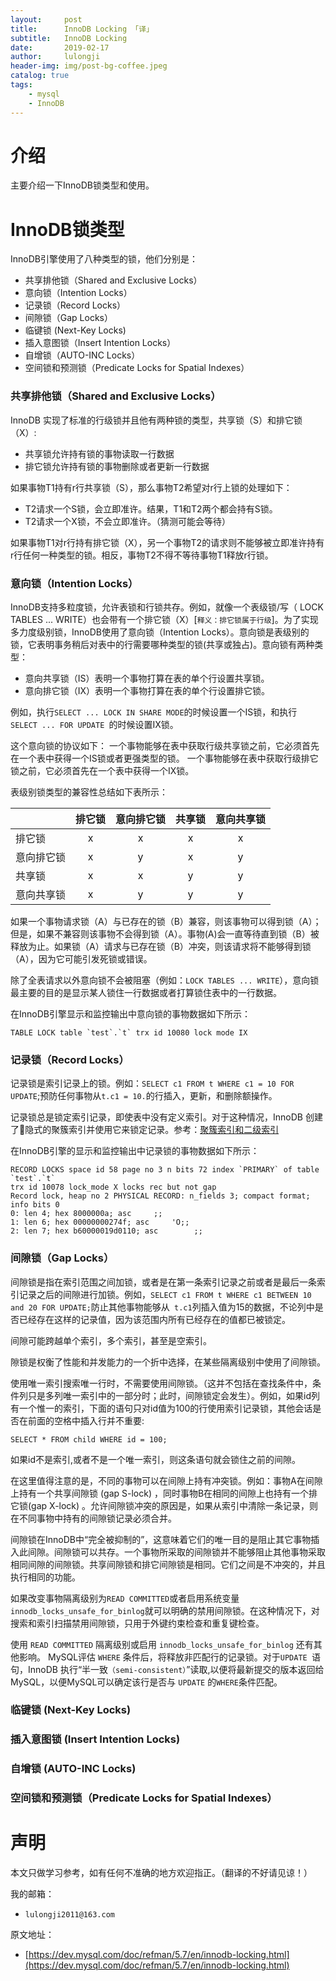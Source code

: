 ```yaml
---
layout:     post
title:      InnoDB Locking 「译」
subtitle:   InnoDB Locking 
date:       2019-02-17
author:     lulongji
header-img: img/post-bg-coffee.jpeg
catalog: true
tags:
    - mysql
    - InnoDB
---
```



# 介绍

主要介绍一下InnoDB锁类型和使用。

# InnoDB锁类型

InnoDB引擎使用了八种类型的锁，他们分别是：

- 共享排他锁（Shared and Exclusive Locks）
- 意向锁（Intention Locks）
- 记录锁（Record Locks）
- 间隙锁（Gap Locks）
- 临键锁 (Next-Key Locks)
- 插入意图锁（Insert Intention Locks）
- 自增锁（AUTO-INC Locks）
- 空间锁和预测锁（Predicate Locks for Spatial Indexes）


### 共享排他锁（Shared and Exclusive Locks）
InnoDB 实现了标准的行级锁并且他有两种锁的类型，共享锁（S）和排它锁（X）:

- 共享锁允许持有锁的事物读取一行数据
- 排它锁允许持有锁的事物删除或者更新一行数据

如果事物T1持有r行共享锁（S），那么事物T2希望对r行上锁的处理如下：

- T2请求一个S锁，会立即准许。结果，T1和T2两个都会持有S锁。
- T2请求一个X锁，不会立即准许。（猜测可能会等待）

如果事物T1对r行持有排它锁（X），另一个事物T2的请求则不能够被立即准许持有r行任何一种类型的锁。相反，事物T2不得不等待事物T1释放r行锁。


### 意向锁（Intention Locks）

InnoDB支持多粒度锁，允许表锁和行锁共存。例如，就像一个表级锁/写（ LOCK TABLES ... WRITE）也会带有一个排它锁（X）[```释义：排它锁属于行级```]。为了实现多力度级别锁，InnoDB使用了意向锁（Intention Locks）。意向锁是表级别的锁，它表明事务稍后对表中的行需要哪种类型的锁(共享或独占)。意向锁有两种类型：

- 意向共享锁（IS）表明一个事物打算在表的单个行设置共享锁。
- 意向排它锁（IX）表明一个事物打算在表的单个行设置排它锁。

例如，执行```SELECT ... LOCK IN SHARE MODE```的时候设置一个IS锁，和执行 ```SELECT ... FOR UPDATE ```的时候设置IX锁。

这个意向锁的协议如下：
一个事物能够在表中获取行级共享锁之前，它必须首先在一个表中获得一个IS锁或者更强类型的锁。
一个事物能够在表中获取行级排它锁之前，它必须首先在一个表中获得一个IX锁。

表级别锁类型的兼容性总结如下表所示：

||排它锁|意向排它锁|共享锁|意向共享锁|
---|:--:|:--:|:--:|:--:|
|排它锁|x|x|x|x|
|意向排它锁|x|y|x|y|
|共享锁|x|x|y|y|
|意向共享锁|x|y|y|y|

如果一个事物请求锁（A）与已存在的锁（B）兼容，则该事物可以得到锁（A）；但是，如果不兼容则该事物不会得到锁（A）。事物(A)会一直等待直到锁（B）被释放为止。如果锁（A）请求与已存在锁（B）冲突，则该请求将不能够得到锁（A），因为它可能引发死锁或错误。

除了全表请求以外意向锁不会被阻塞（例如：```LOCK TABLES ... WRITE```），意向锁最主要的目的是显示某人锁住一行数据或者打算锁住表中的一行数据。

在InnoDB引擎显示和监控输出中意向锁的事物数据如下所示：

    TABLE LOCK table `test`.`t` trx id 10080 lock mode IX


### 记录锁（Record Locks）
记录锁是索引记录上的锁。例如：```SELECT c1 FROM t WHERE c1 = 10 FOR UPDATE```;预防任何事物从```t.c1 = 10.```的行插入，更新，和删除额操作。

记录锁总是锁定索引记录，即使表中没有定义索引。对于这种情况，InnoDB 创建了隐式的聚簇索引并使用它来锁定记录。参考：[聚簇索引和二级索引]()

在InnoDB引擎的显示和监控输出中记录锁的事物数据如下所示：

    RECORD LOCKS space id 58 page no 3 n bits 72 index `PRIMARY` of table `test`.`t` 
    trx id 10078 lock_mode X locks rec but not gap
    Record lock, heap no 2 PHYSICAL RECORD: n_fields 3; compact format; info bits 0
    0: len 4; hex 8000000a; asc     ;;
    1: len 6; hex 00000000274f; asc     'O;;
    2: len 7; hex b60000019d0110; asc        ;;


### 间隙锁（Gap Locks）

间隙锁是指在索引范围之间加锁，或者是在第一条索引记录之前或者是最后一条索引记录之后的间隙进行加锁。例如，```SELECT c1 FROM t WHERE c1 BETWEEN 10 and 20 FOR UPDATE;```防止其他事物能够从``` t.c1```列插入值为15的数据，不论列中是否已经存在这样的记录值，因为该范围内所有已经存在的值都已被锁定。

间隙可能跨越单个索引，多个索引，甚至是空索引。

隙锁是权衡了性能和并发能力的一个折中选择，在某些隔离级别中使用了间隙锁。

使用唯一索引搜索唯一行时，不需要使用间隙锁。（这并不包括在查找条件中，条件列只是多列唯一索引中的一部分时；此时，间隙锁定会发生）。例如，如果id列有一个惟一的索引，下面的语句只对id值为100的行使用索引记录锁，其他会话是否在前面的空格中插入行并不重要:

    SELECT * FROM child WHERE id = 100;

如果id不是索引,或者不是一个唯一索引，则这条语句就会锁住之前的间隙。

在这里值得注意的是，不同的事物可以在间隙上持有冲突锁。例如：事物A在间隙上持有一个共享间隙锁 (gap S-lock) ，同时事物B在相同的间隙上也持有一个排它锁(gap X-lock) 。允许间隙锁冲突的原因是，如果从索引中清除一条记录，则在不同事物中持有的间隙锁记录必须合并。

间隙锁在InnoDB中“完全被抑制的”，这意味着它们的唯一目的是阻止其它事物插入此间隙。间隙锁可以共存。一个事物所采取的间隙锁并不能够阻止其他事物采取相同间隙的间隙锁。共享间隙锁和排它间隙锁是相同。它们之间是不冲突的，并且执行相同的功能。

如果改变事物隔离级别为```READ COMMITTED```或者启用系统变量``` innodb_locks_unsafe_for_binlog ```就可以明确的禁用间隙锁。在这种情况下，对搜索和索引扫描禁用间隙锁，只用于外键约束检查和重复键检查。

使用 ```READ COMMITTED``` 隔离级别或启用 ```innodb_locks_unsafe_for_binlog``` 还有其他影响。 MySQL评估 ```WHERE``` 条件后，将释放非匹配行的记录锁。对于```UPDATE ```语句，InnoDB 执行“半一致```（semi-consistent）```”读取,以便将最新提交的版本返回给MySQL，以便MySQL可以确定该行是否与 ```UPDATE``` 的``` WHERE ```条件匹配。

### 临键锁 (Next-Key Locks)


### 插入意图锁 (Insert Intention Locks)


### 自增锁 (AUTO-INC Locks)


### 空间锁和预测锁（Predicate Locks for Spatial Indexes）





# 声明
本文只做学习参考，如有任何不准确的地方欢迎指正。（翻译的不好请见谅！）

我的邮箱：
- ```lulongji2011@163.com```

原文地址：
- [https://dev.mysql.com/doc/refman/5.7/en/innodb-locking.html](https://dev.mysql.com/doc/refman/5.7/en/innodb-locking.html)